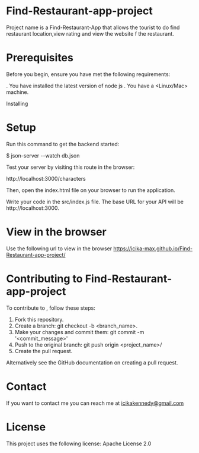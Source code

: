 # Find-Restaurant-app-project

Project name is a Find-Restaurant-App that allows the tourist to do find restaurant location,view rating and view the website f the restaurant.

# Prerequisites

Before you begin, ensure you have met the following requirements:

. You have installed the latest version of node js
. You have a <Linux/Mac> machine.

Installing <Find-Restaurant-app-project>

# Setup
Run this command to get the backend started:

$ json-server --watch db.json

Test your server by visiting this route in the browser:

  http://localhost:3000/characters


Then, open the index.html file on your browser to run the application.

Write your code in the src/index.js file. The base URL for your API will be http://localhost:3000.

# View in the browser

Use the following url to view in the browser
https://icika-max.github.io/Find-Restaurant-app-project/

# Contributing to Find-Restaurant-app-project

To contribute to <Find-Restaurant-app-project>, follow these steps:

1. Fork this repository.
2. Create a branch: git checkout -b <branch_name>.
3. Make your changes and commit them: git commit -m '<commit_message>'
4. Push to the original branch: git push origin <project_name>/<location>
5. Create the pull request.


Alternatively see the GitHub documentation on creating a pull request.

# Contact
If you want to contact me you can reach me at icikakennedy@gmail.com

# License
This project uses the following license: Apache License 2.0
